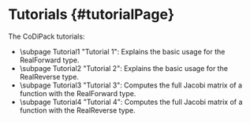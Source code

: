 Tutorials {#tutorialPage}
=======

The CoDiPack tutorials:
  - \subpage Tutorial1 "Tutorial 1": Explains the basic usage for the RealForward type.
  - \subpage Tutorial2 "Tutorial 2": Explains the basic usage for the RealReverse type.
  - \subpage Tutorial3 "Tutorial 3": Computes the full Jacobi matrix of a function with the RealForward type.
  - \subpage Tutorial4 "Tutorial 4": Computes the full Jacobi matrix of a function with the RealReverse type.
